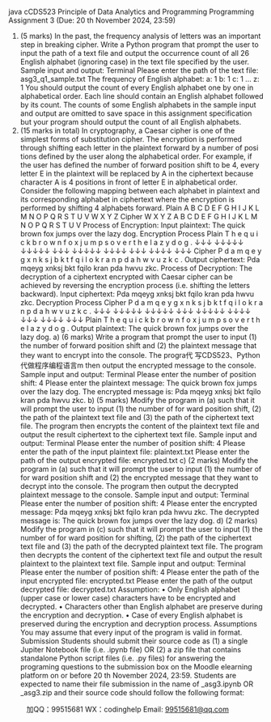 java cCDS523 Principle of Data Analytics and Programming
Programming Assignment 3
(Due: 20
th November 2024, 23:59)
1. (5 marks) In the past, the frequency analysis of letters was an important step in breaking cipher. Write a 
Python program that prompt the user to input the path of a text file and output the occurrence count of 
all 26 English alphabet (ignoring case) in the text file specified by the user.
Sample input and output:
Terminal
Please enter the path of the text file: asg3_q1_sample.txt
The frequency of English alphabet:
a: 1
b: 1
c: 1
… 
z: 1
You should output the count of every English alphabet one by one in alphabetical order. Each line should 
contain an English alphabet followed by its count. The counts of some English alphabets in the sample 
input and output are omitted to save space in this assignment specification but your program should 
output the count of all English alphabets.
2. (15 marks in total) In cryptography, a Caesar cipher is one of the simplest forms of substitution cipher. 
The encryption is performed through shifting each letter in the plaintext forward by a number of posi tions defined by the user along the alphabetical order. For example, if the user has defined the number 
of forward position shift to be 4, every letter E in the plaintext will be replaced by A in the ciphertext 
because character A is 4 positions in front of letter E in alphabetical order.
Consider the following mapping between each alphabet in plaintext and its corresponding alphabet in 
ciphertext where the encryption is performed by shifting 4 alphabets forward.
Plain A B C D E F G H I J K L M N O P Q R S T U V W X Y Z
Cipher W X Y Z A B C D E F G H I J K L M N O P Q R S T U V
Process of Encryption:
Input plaintext:
The quick brown fox jumps over the lazy dog.
Encryption Process
Plain T h e q u i c k b r o w n f o x j u m p s o v e r t h e l a z y d o g .
↓↓↓ ↓↓↓↓↓ ↓↓↓↓↓ ↓↓↓ ↓↓↓↓↓ ↓↓↓↓ ↓↓↓ ↓↓↓↓ ↓↓↓
Cipher P d a m q e y g x n k s j b k t f q i l o k r a n p d a h w v u z k c .
Output ciphertext:
Pda mqeyg xnksj bkt fqilo kran pda hwvu zkc.
Process of Decryption:
The decryption of a ciphertext encrypted with Caesar cipher can be achieved by reversing the encryption 
process (i.e. shifting the letters backward).
Input ciphertext:
Pda mqeyg xnksj bkt fqilo kran pda hwvu zkc.
Decryption Process
Cipher P d a m q e y g x n k s j b k t f q i l o k r a n p d a h w v u z k c .
↓↓↓ ↓↓↓↓↓ ↓↓↓↓↓ ↓↓↓ ↓↓↓↓↓ ↓↓↓↓ ↓↓↓ ↓↓↓↓ ↓↓↓
Plain T h e q u i c k b r o w n f o x j u m p s o v e r t h e l a z y d o g .
Output plaintext:
The quick brown fox jumps over the lazy dog.
a) (6 marks) Write a program that prompt the user to input (1) the number of forward position shift and
(2) the plaintext message that they want to encrypt into the console. The progra代 写CDS523、Python
代做程序编程语言m then output the 
encrypted message to the console.
Sample input and output:
Terminal
Please enter the number of position shift: 4
Please enter the plaintext message: The quick brown fox jumps over the 
lazy dog.
The encrypted message is: Pda mqeyg xnksj bkt fqilo kran pda hwvu zkc.
b) (5 marks) Modify the program in (a) such that it will prompt the user to input (1) the number of for ward position shift, (2) the path of the plaintext text file and (3) the path of the ciphertext text file.
The program then encrypts the content of the plaintext text file and output the result ciphertext to 
the ciphertext text file.
Sample input and output:
Terminal
Please enter the number of position shift: 4
Please enter the path of the input plaintext file: plaintext.txt
Please enter the path of the output encrypted file: encrypted.txt
c) (2 marks) Modify the program in (a) such that it will prompt the user to input (1) the number of for ward position shift and (2) the encrypted message that they want to decrypt into the console. The 
program then output the decrypted plaintext message to the console.
Sample input and output:
Terminal
Please enter the number of position shift: 4
Please enter the encrypted message: Pda mqeyg xnksj bkt fqilo kran pda 
hwvu zkc.
The decrypted message is: The quick brown fox jumps over the lazy dog.
d) (2 marks) Modify the program in (c) such that it will prompt the user to input (1) the number of for ward position for shifting, (2) the path of the ciphertext text file and (3) the path of the decrypted
plaintext text file. The program then decrypts the content of the ciphertext text file and output the 
result plaintext to the plaintext text file.
Sample input and output:
Terminal
Please enter the number of position shift: 4
Please enter the path of the input encrypted file: encrypted.txt
Please enter the path of the output decrypted file: decrypted.txt
Assumption:
• Only English alphabet (upper case or lower case) characters have to be encrypted and decrypted. 
• Characters other than English alphabet are preserve during the encryption and decryption.
• Case of every English alphabet is preserved during the encryption and decryption process.
Assumptions
You may assume that every input of the program is valid in format.
Submission
Students should submit their source code as (1) a single Jupiter Notebook file (i.e. .ipynb file) OR (2) a zip file 
that contains standalone Python script files (i.e. .py files) for answering the programing questions to the 
submission box on the Moodle elearning platform on or before 20
th November 2024, 23:59. Students are 
expected to name their file submission in the name of _asg3.ipynb OR
_asg3.zip and their source code should follow the following format:

         
加QQ：99515681  WX：codinghelp  Email: 99515681@qq.com
